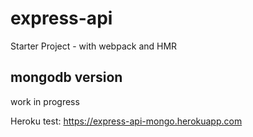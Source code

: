 # express-api

Starter Project - with webpack and HMR

## mongodb version

work in progress

Heroku test:
https://express-api-mongo.herokuapp.com
